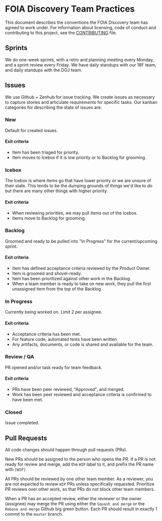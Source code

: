 # FOIA Discovery Team Practices

This document describes the conventions the FOIA Discovery team has agreed to work under.
For information about licensing, code of conduct and contributing to this project,
see the [CONTRIBUTING](CONTRIBUTING.md) file.

## Sprints

We do one-week sprints, with a retro and planning meeting every Monday, and a sprint review
every Friday. We have daily standups with our 18F team, and daily standups with the DOJ team.

## Issues

We use Github + Zenhub for issue tracking. We create issues as necessary to capture stories
and articulate requirements for specific tasks. Our kanban categories for describing the state of
issues are:

### New

Default for created issues.


#### Exit criteria

- Item has been triaged for priority.
- Item moves to Icebox if it is low priority or to Backlog for grooming.


### Icebox

The Icebox is where items go that have lower priority or we are unsure of their state.
This tends to be the dumping grounds of things we'd like to do but there are many
other things with higher priority.


#### Exit criteria

- When reviewing priorities, we may pull items out of the Icebox.
- Items move to Backlog for grooming.


### Backlog

Groomed and ready to be pulled into "In Progress" for the current/upcoming
sprint.


#### Exit criteria

- Item has defined acceptance criteria reviewed by the Product Owner.
- Item is groomed and shovel-ready.
- Item has been prioritized against other work in the Backlog.
- When a team member is ready to take on new work, they pull the first
  unassigned item from the top of the Backlog.


### In Progress

Currently being worked on. Limit 2 per assignee.


#### Exit criteria

- Acceptance criteria has been met.
- For feature code, automated tests have been written.
- Any artifacts, documents, or code is shared and available for the team.


### Review / QA

PR opened and/or task ready for team feedback.


#### Exit criteria

- PRs have been peer reviewed, "Approved", and merged.
- Work has been peer reviewed and acceptance criteria is confirmed to have been
  met.


### Closed

Issue completed.


## Pull Requests

All code changes should happen through pull requests (PRs).

New PRs should be assigned to the person who opens the PR.
If a PR is not ready for review and merge, add the `WIP` label to it,
and prefix the PR name with `[WIP]`.

All PRs should be reviewed by one other team member.
As a reviewer, you are not expected to review `WIP` PRs unless specifically requested.
Prioritize PR reviews over other work, so that PRs do not block other team members.

When a PR has an accepted review, either the reviewer or the owner (assignee)
may merge the PR using either the `Squash and merge` or the `Rebase and merge`
Github big green button. Each PR should result in exactly 1 commit to the `master`
branch.
